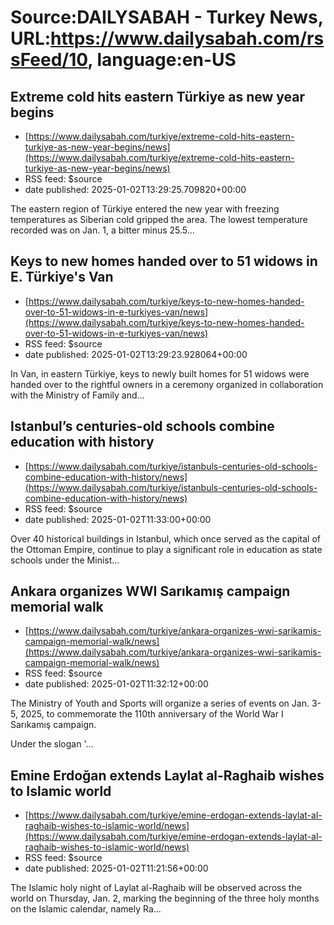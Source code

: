 # Source:DAILYSABAH - Turkey News, URL:https://www.dailysabah.com/rssFeed/10, language:en-US

## Extreme cold hits eastern Türkiye as new year begins
 - [https://www.dailysabah.com/turkiye/extreme-cold-hits-eastern-turkiye-as-new-year-begins/news](https://www.dailysabah.com/turkiye/extreme-cold-hits-eastern-turkiye-as-new-year-begins/news)
 - RSS feed: $source
 - date published: 2025-01-02T13:29:25.709820+00:00

The eastern region of Türkiye entered the new year with freezing temperatures as Siberian cold gripped the area. The lowest temperature recorded was on Jan. 1, a bitter minus 25.5...

## Keys to new homes handed over to 51 widows in E. Türkiye's Van
 - [https://www.dailysabah.com/turkiye/keys-to-new-homes-handed-over-to-51-widows-in-e-turkiyes-van/news](https://www.dailysabah.com/turkiye/keys-to-new-homes-handed-over-to-51-widows-in-e-turkiyes-van/news)
 - RSS feed: $source
 - date published: 2025-01-02T13:29:23.928064+00:00

In Van, in eastern Türkiye, keys to newly built homes for 51 widows were handed over to the rightful owners in a ceremony organized in collaboration with the Ministry of Family and...

## Istanbul’s centuries-old schools combine education with history
 - [https://www.dailysabah.com/turkiye/istanbuls-centuries-old-schools-combine-education-with-history/news](https://www.dailysabah.com/turkiye/istanbuls-centuries-old-schools-combine-education-with-history/news)
 - RSS feed: $source
 - date published: 2025-01-02T11:33:00+00:00

Over 40 historical buildings in Istanbul, which once served as the capital of the Ottoman Empire, continue to play a significant role in education as state schools under the Minist...

## Ankara organizes WWI Sarıkamış campaign memorial walk
 - [https://www.dailysabah.com/turkiye/ankara-organizes-wwi-sarikamis-campaign-memorial-walk/news](https://www.dailysabah.com/turkiye/ankara-organizes-wwi-sarikamis-campaign-memorial-walk/news)
 - RSS feed: $source
 - date published: 2025-01-02T11:32:12+00:00

The Ministry of Youth and Sports will organize a series of events on Jan. 3-5, 2025, to commemorate the 110th anniversary of the World War I Sarıkamış campaign.

Under the slogan '...

## Emine Erdoğan extends Laylat al-Raghaib wishes to Islamic world
 - [https://www.dailysabah.com/turkiye/emine-erdogan-extends-laylat-al-raghaib-wishes-to-islamic-world/news](https://www.dailysabah.com/turkiye/emine-erdogan-extends-laylat-al-raghaib-wishes-to-islamic-world/news)
 - RSS feed: $source
 - date published: 2025-01-02T11:21:56+00:00

The Islamic holy night of Laylat al-Raghaib will be observed across the world on Thursday, Jan. 2, marking the beginning of the three holy months on the Islamic calendar, namely Ra...

